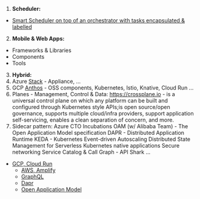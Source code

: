 1. **Scheduler:**
* [Smart Scheduler on top of an orchestrator with tasks encapsulated & labelled](https://blog.google/inside-google/infrastructure/data-centers-work-harder-sun-shines-wind-blows/)
2. **Mobile & Web Apps:**
* Frameworks & Libraries
* Components
* Tools
3. **Hybrid:**
1. Azure [Stack](https://azure.microsoft.com/en-us/overview/azure-stack/) - Appliance, ...
2. GCP [Anthos](https://inthecloud.withgoogle.com/content-anthos/dl-cd.html) - OSS components, Kubernetes, Istio, Knative, Cloud Run ...
4. Planes - Management, Control & Data:
https://crossplane.io - is a universal control plane on which any platform can be built and configured through Kubernetes style APIs;is open source/open governance, supports multiple cloud/infra providers, support application self-servicing, enables a clean separation of concern, and more.
6. Sidecar pattern:
Azure CTO Incubations
OAM (w/ Alibaba Team) - The Open Application Model specification 
DAPR - Distributed Application Runtime
KEDA - Kubernetes Event-driven Autoscaling
Distributed State Management for Serverless
Kubernetes native applications
Secure networking
Service Catalog & Call Graph - API Shark
...





* [GCP, Cloud Run](https://cloud.google.com/run/)
     * [AWS, Amplify](https://aws.amazon.com/amplify/)
     * [GraphQL](https://landscape.graphql.org/) 
     * [Dapr](https://dapr.io/)
     * [Open Application Model](https://github.com/oam-dev/spec)
